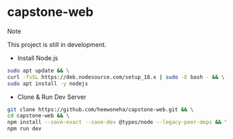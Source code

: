 # capstone-web

> [!Note]
> This project is still in development.

- Install Node.js
```bash
sudo apt update && \
curl -fsSL https://deb.nodesource.com/setup_18.x | sudo -E bash - && \
sudo apt install -y nodejs
```

- Clone & Run Dev Server
```bash
git clone https://github.com/heewoneha/capstone-web.git && \
cd capstone-web && \
npm install --save-exact --save-dev @types/node --legacy-peer-deps && \
npm run dev
```
